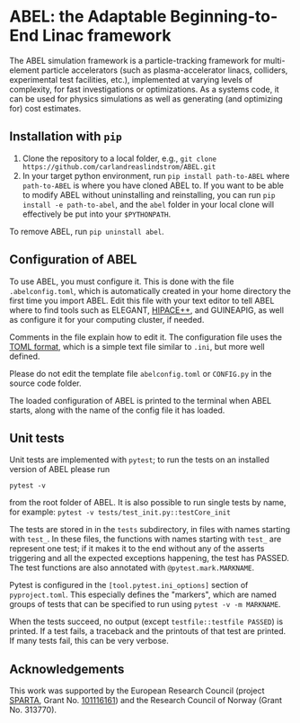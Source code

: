 # ABEL: the Adaptable Beginning-to-End Linac framework

The ABEL simulation framework is a particle-tracking framework for multi-element particle accelerators (such as plasma-accelerator linacs, colliders, experimental test facilities, etc.), implemented at varying levels of complexity, for fast investigations or optimizations. As a systems code, it can be used for physics simulations as well as generating (and optimizing for) cost estimates.

## Installation with `pip`
1. Clone the repository to a local folder, e.g., `git clone https://github.com/carlandreaslindstrom/ABEL.git`
2. In your target python environment, run `pip install path-to-ABEL` where `path-to-ABEL` is where you have cloned ABEL to.
   If you want to be able to modify ABEL without uninstalling and reinstalling, you can run `pip install -e path-to-abel`, and the `abel`
   folder in your local clone will effectively be put into your `$PYTHONPATH`.

To remove ABEL, run `pip uninstall abel`.

## Configuration of ABEL
To use ABEL, you must configure it. This is done with the file `.abelconfig.toml`, which is automatically created in your home directory the first time you import ABEL.
Edit this file with your text editor to tell ABEL where to find tools such as ELEGANT, [HIPACE++](https://github.com/Hi-PACE/hipace/), and GUINEAPIG, as well as configure it for your computing cluster, if needed.

Comments in the file explain how to edit it. The configuration file uses the [TOML format](https://en.wikipedia.org/wiki/TOML), which is a simple text file similar to `.ini`, but more well defined.

Please do not edit the template file `abelconfig.toml` or `CONFIG.py` in the source code folder.

The loaded configuration of ABEL is printed to the terminal when ABEL starts, along with the name of the config file it has loaded.

## Unit tests
Unit tests are implemented with `pytest`; to run the tests on an installed version of ABEL please run
```
pytest -v
```
from the root folder of ABEL.
It is also possible to run single tests by name, for example: `pytest -v tests/test_init.py::testCore_init`

The tests are stored in in the `tests` subdirectory, in files with names starting with `test_`.
In these files, the functions with names starting with `test_` are represent one test; if it makes it to the end without any of the asserts triggering and all the expected exceptions happening, the test has PASSED.
The test functions are also annotated with `@pytest.mark.MARKNAME`.

Pytest is configured in the `[tool.pytest.ini_options]` section of `pyproject.toml`. This especially defines the "markers", which are named groups of tests that can be specified to run using `pytest -v -m MARKNAME`.

When the tests succeed, no output (except `testfile::testfile PASSED`) is printed. If a test fails, a traceback and the printouts of that test are printed. If many tests fail, this can be very verbose.

## Acknowledgements
This work was supported by the European Research Council (project [SPARTA](https://www.mn.uio.no/fysikk/english/research/projects/staging-of-plasma-accelerators-for-timely-applications/), Grant No. [101116161](https://doi.org/10.3030/101116161)) and the Research Council of Norway (Grant No. 313770).
